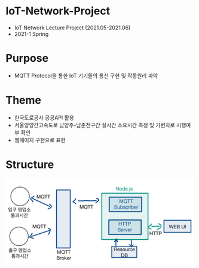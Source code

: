# IoT-Network-Project
* IoT Network Lecture Project (2021.05-2021.06)
* 2021-1 Spring
# Purpose
* MQTT Protocol을 통한 IoT 기기들의 통신 구현 및 작동원리 파악
# Theme
* 한국도로공사 공공API 활용
* 서울양양간고속도로 남양주-남춘천구간 실시간 소요시간 측정 및 가변차로 시행여부 확인
* 웹페이지 구현으로 표현
# Structure
<img src=브로커그림.jpg> 
